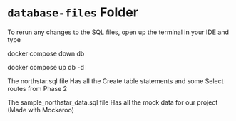 # `database-files` Folder

To rerun any changes to the SQL files, open up the terminal in your
IDE and type

docker compose down db

docker compose up db -d


The northstar.sql file
    Has all the Create table statements and some Select routes from Phase 2

The sample_northstar_data.sql file
    Has all the mock data for our project (Made with Mockaroo)